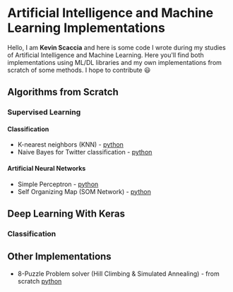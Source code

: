 # Artificial Intelligence and Machine Learning Implementations
Hello, I am **Kevin Scaccia** and here is some code I wrote during my studies of  Artificial Intelligence and Machine Learning. 
Here you'll find both implementations using ML/DL libraries and my own implementations from scratch of some methods.
I hope to contribute  :smiley:
## Algorithms from Scratch
### Supervised Learning  
#### Classification 
-  K-nearest neighbors (KNN) - [python](supervised_learning/classifiers/knn)
-  Naive Bayes for Twitter classification - [python](supervised_learning/classifiers/naive_bayes)
#### Artificial Neural Networks
- Simple Perceptron - [python](neural_networks/Perceptron/Perceptron.ipynb)
- Self Organizing Map (SOM Network) - [python](neural_networks/SOM_Network/SOM_Network.ipynb)
## Deep Learning With Keras
### Classification

## Other Implementations
-  8-Puzzle Problem solver (Hill Climbing & Simulated Annealing) - from scratch [python](other/8_puzzle_problem/)
